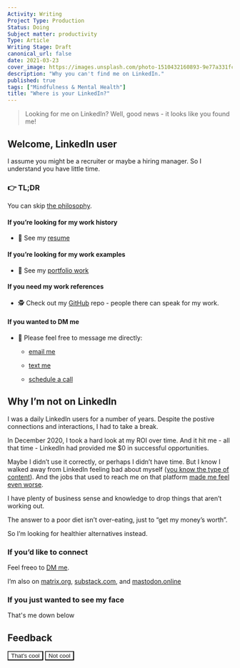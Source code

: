 ```yaml
---
Activity: Writing
Project Type: Production
Status: Doing
Subject matter: productivity
Type: Article
Writing Stage: Draft
canonical_url: false
date: 2021-03-23
cover_image: https://images.unsplash.com/photo-1510432160893-9e77a331fc0c
description: "Why you can't find me on LinkedIn."
published: true
tags: ["Mindfulness & Mental Health"]
title: "Where is your LinkedIn?"
---
```


<!-- @format -->

> Looking for me on LinkedIn? Well, good news - it looks like you found me!

## Welcome, LinkedIn user

I assume you might be a recruiter or maybe a hiring manager. So I understand you have little time.

### 👉️ TL;DR

You can skip [the philosophy](#why-im-not-on-linkedin).

#### If you’re looking for my work history

- 📝 See my [resume](/resume/)

#### If you’re looking for my work examples

- 💼 See my [portfolio work](/work/)

#### If you need my work references

- 🕵️ Check out my [GitHub](https://github.com/watthem/) repo - people there can speak for my work.

#### If you wanted to DM me

- 📲 Please feel free to message me directly:

  - [email me](mailto:matthew.scott.hendricks@gmail.com)

  - [text me](tel:+12064465495)

  - [schedule a call](/contact#schedule-a-call)

## Why I’m not on LinkedIn

I was a daily LinkedIn users for a number of years. Despite the postive connections and interactions, I had to take a break.

In December 2020, I took a hard look at my ROI over time. And it hit me - all that time - LinkedIn had provided me $0 in successful opportunities.

Maybe I didn’t use it correctly, or perhaps I didn’t have time. But I know I walked away from LinkedIn feeling bad about myself ([you know the type of content](https://www.buzzfeednews.com/article/ryanmac/why-are-these-posts-taking-over-your-linkedin-feed-because)). And the jobs that used to reach me on that platform [made me feel even worse](https://techcrunch.com/2018/09/10/linkedin-sucks/).

I have plenty of business sense and knowledge to drop things that aren’t working out.

The answer to a poor diet isn’t over-eating, just to “get my money’s worth”.

So I’m looking for healthier alternatives instead.

### If you’d like to connect

Feel freeo to [DM me](#if-you-wanted-to-dm-me).

I’m also on [matrix.org](https://matrix.to/#/@matthewhendricks:matrix.org), [substack.com](https://matthewhendricks.substack.com/), and [mastodon.online](https://mastodon.online/@matthewhendricks)

### If you just wanted to see my face

That's me down below

## Feedback

<a class="link-button" href="/feedback#thanks"><button style="background: var(--good-color); color: var(--title-color)" >That's cool</button></a>
<a class="link-button" href="/feedback#sorry"><button style="background: var(--code-color);color: var(--title-color)">Not cool</button></a>
